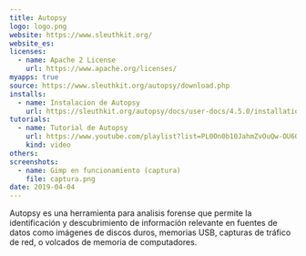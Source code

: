 ```yaml
---
title: Autopsy
logo: logo.png
website: https://www.sleuthkit.org/
website_es: 
licenses:
  - name: Apache 2 License
    url: https://www.apache.org/licenses/
myapps: true
source: https://www.sleuthkit.org/autopsy/download.php
installs:
  - name: Instalacion de Autopsy
    url: https://sleuthkit.org/autopsy/docs/user-docs/4.5.0/installation_page.html
tutorials:
  - name: Tutorial de Autopsy
    url: https://www.youtube.com/playlist?list=PL0On0b10JahmZvOuQw-OU6Q14OKHSAFrK
    kind: video
others:
screenshots:
  - name: Gimp en funcionamiento (captura)
    file: captura.png
date: 2019-04-04
---
```


Autopsy es una herramienta para analisis forense que permite la identificación y descubrimiento de información relevante en fuentes de datos como imágenes de discos duros, memorias USB, capturas de tráfico de red, o volcados de memoria de computadores.
